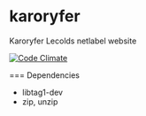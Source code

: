 karoryfer
=========

Karoryfer Lecolds netlabel website

[![Code Climate](https://codeclimate.com/github/mradmacher/karoryfer.com/badges/gpa.svg)](https://codeclimate.com/github/mradmacher/karoryfer.com)

=== Dependencies
* libtag1-dev
* zip, unzip
